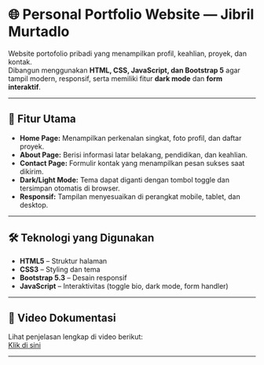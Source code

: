 # 🌐 Personal Portfolio Website — Jibril Murtadlo

Website portofolio pribadi yang menampilkan profil, keahlian, proyek, dan kontak.  
Dibangun menggunakan **HTML, CSS, JavaScript, dan Bootstrap 5** agar tampil modern, responsif, serta memiliki fitur **dark mode** dan **form interaktif**.

---

## 🚀 Fitur Utama
- **Home Page:** Menampilkan perkenalan singkat, foto profil, dan daftar proyek.
- **About Page:** Berisi informasi latar belakang, pendidikan, dan keahlian.
- **Contact Page:** Formulir kontak yang menampilkan pesan sukses saat dikirim.
- **Dark/Light Mode:** Tema dapat diganti dengan tombol toggle dan tersimpan otomatis di browser.
- **Responsif:** Tampilan menyesuaikan di perangkat mobile, tablet, dan desktop.

---

## 🛠️ Teknologi yang Digunakan
- **HTML5** – Struktur halaman
- **CSS3** – Styling dan tema
- **Bootstrap 5.3** – Desain responsif
- **JavaScript** – Interaktivitas (toggle bio, dark mode, form handler)

---

## 🎥 Video Dokumentasi
Lihat penjelasan lengkap di video berikut:  
[Klik di sini](https://youtube.com/your-video-linkhttps://youtu.be/9lMFHmJt2o4)

---
